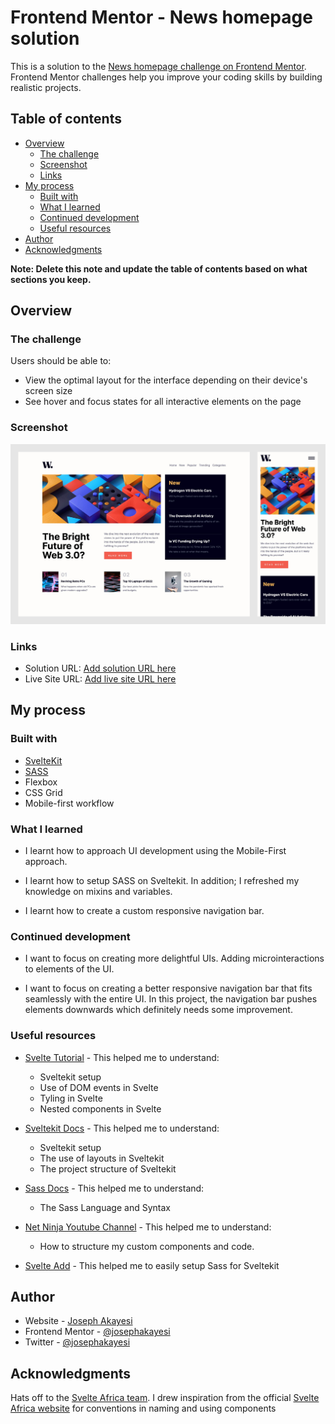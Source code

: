 # Frontend Mentor - News homepage solution

This is a solution to the [News homepage challenge on Frontend Mentor](https://www.frontendmentor.io/challenges/news-homepage-H6SWTa1MFl). Frontend Mentor challenges help you improve your coding skills by building realistic projects. 

## Table of contents

- [Overview](#overview)
  - [The challenge](#the-challenge)
  - [Screenshot](#screenshot)
  - [Links](#links)
- [My process](#my-process)
  - [Built with](#built-with)
  - [What I learned](#what-i-learned)
  - [Continued development](#continued-development)
  - [Useful resources](#useful-resources)
- [Author](#author)
- [Acknowledgments](#acknowledgments)

**Note: Delete this note and update the table of contents based on what sections you keep.**

## Overview

### The challenge

Users should be able to:

- View the optimal layout for the interface depending on their device's screen size
- See hover and focus states for all interactive elements on the page

### Screenshot

![](./images/news-homepage-screenshot-min.jpg)

### Links

- Solution URL: [Add solution URL here](https://your-solution-url.com)
- Live Site URL: [Add live site URL here](https://your-live-site-url.com)

## My process

### Built with

- [SvelteKit](https://kit.svelte.dev/)
- [SASS](https://sass-lang.com/)
- Flexbox
- CSS Grid
- Mobile-first workflow

### What I learned

* I learnt how to approach UI development using the Mobile-First approach. 

* I learnt how to setup SASS on Sveltekit. In addition; I refreshed my knowledge on mixins and variables.

* I learnt how to create a custom responsive navigation bar. 

### Continued development

* I want to focus on creating more delightful UIs. Adding microinteractions to elements of the UI. 

* I want to focus on creating a better responsive navigation bar that fits seamlessly with the entire UI. In this project, the navigation bar pushes elements downwards which definitely needs some improvement. 

### Useful resources

* [Svelte Tutorial](https://svelte.dev/tutorial/basics) - This helped me to understand:
  * Sveltekit setup
  * Use of DOM events in Svelte
  * Tyling in Svelte
  * Nested components in Svelte
  
* [Sveltekit Docs](https://kit.svelte.dev/docs/introduction) - This helped me to understand:
  * Sveltekit setup
  * The use of layouts in Sveltekit
  * The project structure of Sveltekit

* [Sass Docs](https://sass-lang.com/blog) - This helped me to understand:
  - The Sass Language and Syntax

* [Net Ninja Youtube Channel](https://www.youtube.com/playlist?list=PL4cUxeGkcC9hpM9ARM59Ve3jqcb54dqiP) - This helped me to understand:
  * How to structure my custom components and code. 

* [Svelte Add](https://github.com/svelte-add/svelte-add) - This helped me to easily setup Sass for Sveltekit
 
## Author

* Website - [Joseph Akayesi](https://www.josephakayesi.com)
* Frontend Mentor - [@josephakayesi](https://www.frontendmentor.io/profile/josephakayesi)
* Twitter - [@josephakayesi](https://www.twitter.com/josepakayesi)

## Acknowledgments

Hats off to the [Svelte Africa team](https://github.com/Svelte-Africa). I drew inspiration from the official [Svelte Africa website](https://github.com/Svelte-Africa/svelte-africa-website) for conventions in naming and using components

